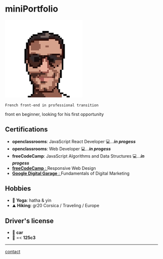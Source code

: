 # miniPortfolio

![ID](Picture/FOTO003.png)

    French front-end in professional transition

front en beginner, looking for his first opportunity

## Certifications

- **openclassrooms**: JavaScript React Developer 💻...**_in progess_**
- **openclassrooms**: Web Developer 💻...**_in progess_**
- **freeCodeCamp**: JavaScript Algorithms and Data Structures 💻...**_in progess_**
- [**freeCodeCamp** : ](https://www.freecodecamp.org/certification/git504/responsive-web-design)Responsive Web Design
- [**Google Digital Garage** : ]() Fundamentals of Digital Marketing

## Hobbies

- 🧘 **Yoga**: hatha & yin
- ⛰️ **Hiking**: gr20 Corsica / Traveling / Europe

## Driver's license

- 🚗 **car**
- 🛵 =< **125c3**

---

[contact](https://github.com/git504)
